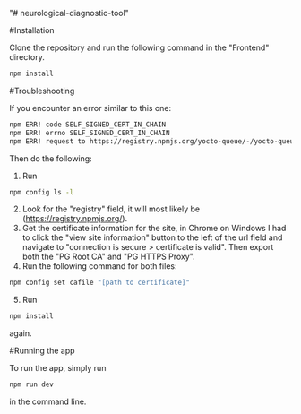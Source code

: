 "# neurological-diagnostic-tool" 

#Installation

Clone the repository and run the following command in the "Frontend" directory.

```bash
npm install
```

#Troubleshooting

If you encounter an error similar to this one:

```bash
npm ERR! code SELF_SIGNED_CERT_IN_CHAIN
npm ERR! errno SELF_SIGNED_CERT_IN_CHAIN
npm ERR! request to https://registry.npmjs.org/yocto-queue/-/yocto-queue-0.1.0.tgz failed, reason: self-signed certificate in certificate chain
```

Then do the following:

1. Run

```bash
npm config ls -l
```

2. Look for the "registry" field, it will most likely be (https://registry.npmjs.org/).
3. Get the certificate information for the site, in Chrome on Windows I had to click the "view site information" button to the left of the url field and navigate to "connection is secure > certificate is valid". Then export both the "PG Root CA" and "PG HTTPS Proxy".
4. Run the following command for both files:

```bash
npm config set cafile "[path to certificate]"
```

5. Run

```bash
npm install
```

again.

#Running the app

To run the app, simply run

```bash
npm run dev
```

in the command line.

